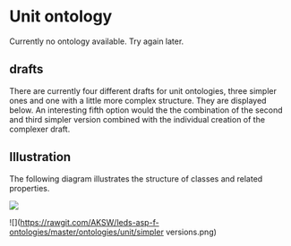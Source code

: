 # Unit ontology

Currently no ontology available. Try again later.

## drafts

There are currently four different drafts for unit ontologies, three simpler ones and one with a little more complex structure. They are displayed below. An interesting fifth option would the the combination of the second and third simpler version combined with the individual creation of the complexer draft.

## Illustration

The following diagram illustrates the structure of classes and related properties.

![](https://rawgit.com/AKSW/leds-asp-f-ontologies/master/ontologies/unit/structure.png)

![](https://rawgit.com/AKSW/leds-asp-f-ontologies/master/ontologies/unit/simpler versions.png)
